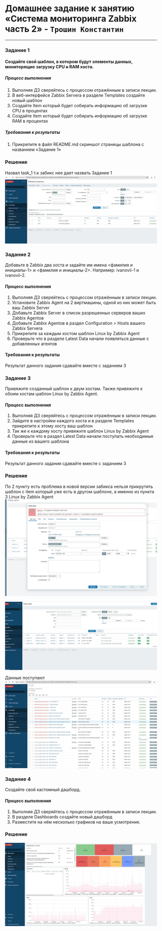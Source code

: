 # Домашнее задание к занятию «Система мониторинга Zabbix часть 2» - `Трошин Константин`


---

### Задание 1

#### Создайте свой шаблон, в котором будут элементы данных, мониторящие загрузку CPU и RAM хоста.

##### Процесс выполнения
1. Выполняя ДЗ сверяйтесь с процессом отражённым в записи лекции.
2. В веб-интерфейсе Zabbix Servera в разделе Templates создайте новый шаблон
3. Создайте Item который будет собирать информацию об загрузке CPU в процентах
4. Создайте Item который будет собирать информацию об загрузке RAM в процентах
##### Требования к результаты
1. Прикрепите в файл README.md скриншот страницы шаблона с названием «Задание 1»

### Решение
Назвал task_1 т.к забикс нее дает назвать Задание 1
![alt text](https://github.com/Semergal/8-03-hw/blob/main/img/Screenshot_1.jpg)



### Задание 2
Добавьте в Zabbix два хоста и задайте им имена <фамилия и инициалы-1> и <фамилия и инициалы-2>. Например: ivanovii-1 и ivanovii-2.

#### Процесс выполнения
1. Выполняя ДЗ сверяйтесь с процессом отражённым в записи лекции.
2. Установите Zabbix Agent на 2 виртмашины, одной из них может быть ваш Zabbix Server
3. Добавьте Zabbix Server в список разрешенных серверов ваших Zabbix Agentов
4. Добавьте Zabbix Agentов в раздел Configuration > Hosts вашего Zabbix Servera
5. Прикрепите за каждым хостом шаблон Linux by Zabbix Agent
6. Проверьте что в разделе Latest Data начали появляться данные с добавленных агентов
#### Требования к результаты
Результат данного задания сдавайте вместе с заданием 3


### Задание 3
Привяжите созданный шаблон к двум хостам. Также привяжите к обоим хостам шаблон Linux by Zabbix Agent.

#### Процесс выполнения
1. Выполняя ДЗ сверяйтесь с процессом отражённым в записи лекции.
2. Зайдите в настройки каждого хоста и в разделе Templates прикрепите к этому хосту ваш шаблон
3. Так же к каждому хосту привяжите шаблон Linux by Zabbix Agent
4. Проверьте что в раздел Latest Data начали поступать необходимые данные из вашего шаблона
#### Требования к результаты
Результат данного задания сдавайте вместе с заданием 3

### Решение
По 2 пункту есть проблема в новой версии забикса нельзя прикрутить шаблон с item который уже есть в другом шаблоне, а именно из пункта 3 Linux by Zabbix Agent
![alt text](https://github.com/Semergal/8-03-hw/blob/main/img/Screenshot_2.jpg)

![alt text](https://github.com/Semergal/8-03-hw/blob/main/img/Screenshot_3.jpg)

Данные поступают
![alt text](https://github.com/Semergal/8-03-hw/blob/main/img/Screenshot_4.jpg)


### Задание 4
Создайте свой кастомный дашборд.

#### Процесс выполнения
1. Выполняя ДЗ сверяйтесь с процессом отражённым в записи лекции.
2. В разделе Dashboards создайте новый дашборд
3. Разместите на нём несколько графиков на ваше усмотрение.

### Решение
![alt text](https://github.com/Semergal/8-03-hw/blob/main/img/Screenshot_5.jpg)